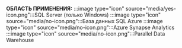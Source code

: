 <Token>**ОБЛАСТЬ ПРИМЕНЕНИЯ:** :::image type="icon" source="media/yes-icon.png":::SQL Server (только Windows) :::image type="icon" source="media/no-icon.png":::База данных SQL Azure :::image type="icon" source="media/no-icon.png":::Azure Synapse Analytics :::image type="icon" source="media/no-icon.png":::Parallel Data Warehouse </Token>